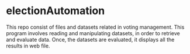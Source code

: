 # electionAutomation
This repo consist of files and datasets related in voting management. This program involves reading and manipulating datasets, in order to retrieve and evaluate data. Once, the datasets are evaluated, it displays all the results in web file.
